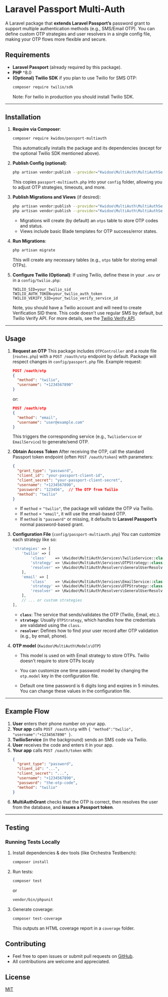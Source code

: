 # Laravel Passport Multi-Auth

A Laravel package that **extends Laravel Passport’s** password grant to support multiple authentication methods (e.g., SMS/Email OTP). You can define custom OTP strategies and user resolvers in a single config file, making your OTP flows more flexible and secure.

## Requirements

- **Laravel Passport** (already required by this package).
- **PHP** ^8.0
- **(Optional) Twilio SDK** if you plan to use Twilio for SMS OTP:
  ```bash
  composer require twilio/sdk
  ```
  Note: For twilio in production you should install Twilio SDK.


---

## Installation

1. **Require via Composer**:
   ```bash
   composer require kwidoo/passport-multiauth
   ```
   This automatically installs the package and its dependencies (except for the optional Twilio SDK mentioned above).

2. **Publish Config (optional)**:
   ```bash
   php artisan vendor:publish --provider="Kwidoo\MultiAuth\MultiAuthServiceProvider" --tag=config
   ```
   This copies `passport-multiauth.php` into your `config` folder, allowing you to adjust OTP strategies, timeouts, and more.

3. **Publish Migrations and Views** (if desired):
   ```bash
   php artisan vendor:publish --provider="Kwidoo\MultiAuth\MultiAuthServiceProvider" --tag=migrations
   php artisan vendor:publish --provider="Kwidoo\MultiAuth\MultiAuthServiceProvider" --tag=views
   ```
   - Migrations will create (by default) an `otps` table to store OTP codes and status.
   - Views include basic Blade templates for OTP success/error states.

4. **Run Migrations**:
   ```bash
   php artisan migrate
   ```
   This will create any necessary tables (e.g., `otps` table for storing email OTPs).

5. **Configure Twilio (Optional)**:
   If using Twilio, define these in your `.env` or in a `config/twilio.php`:
   ```env
   TWILIO_SID=your_twilio_sid
   TWILIO_AUTH_TOKEN=your_twilio_auth_token
   TWILIO_VERIFY_SID=your_twilio_verify_service_id
   ```
   Note, you should have a Twilio account and will need to create Verification SID there. This code doesn't use regular SMS by default, but Twilio Verify API.
   For more details, see the [Twilio Verify API](https://www.twilio.com/docs/verify/api).
---

## Usage

1. **Request an OTP**
   This package includes `OTPController` and a route file (`routes.php`) with a `POST /oauth/otp` endpoint by default. Package will respect changes in `config/passport.php` file.
   Example request:
   ```json
   POST /oauth/otp
   {
     "method": "twilio",
     "username": "+1234567890"
   }
   ```
   or:
   ```json
   POST /oauth/otp
   {
     "method": "email",
     "username": "user@example.com"
   }
   ```
   This triggers the corresponding service (e.g., `TwilioService` or `EmailService`) to generate/send OTP.

2. **Obtain Access Token**
   After receiving the OTP, call the standard Passport token endpoint (often `POST /oauth/token`) with parameters:
   ```json
   {
     "grant_type": "password",
     "client_id": "your-passport-client-id",
     "client_secret": "your-passport-client-secret",
     "username": "+1234567890",
     "password": "123456",  // The OTP from Twilio
     "method": "twilio"
   }
   ```
   - If `method` = `"twilio"`, the package will validate the OTP via Twilio.
   - If `method` = `"email"`, it will use the email-based OTP.
   - If `method` is `"password"` or missing, it defaults to **Laravel Passport’s** normal password-based grant.

3. **Configuration File** (`config/passport-multiauth.php`)
   You can customize each strategy like so:
   ```php
   'strategies' => [
       'twilio' => [
           'class'    => \Kwidoo\MultiAuth\Services\TwilioService::class,
           'strategy' => \Kwidoo\MultiAuth\Services\OTPStrategy::class,
           'resolver' => \Kwidoo\MultiAuth\Resolvers\GeneralUserResolver::class,
       ],
       'email' => [
           'class'    => \Kwidoo\MultiAuth\Services\EmailService::class,
           'strategy' => \Kwidoo\MultiAuth\Services\OTPStrategy::class,
           'resolver' => \Kwidoo\MultiAuth\Resolvers\GeneralUserResolver::class,
       ],
       // ... or custom strategies
   ],
   ```
   - **`class`**: The service that sends/validates the OTP (Twilio, Email, etc.).
   - **`strategy`**: Usually `OTPStrategy`, which handles how the credentials are validated using the `class`.
   - **`resolver`**: Defines how to find your user record after OTP validation (e.g., by email, phone).

4. **OTP model** (`Kwidoo\MultiAuth\Models\OTP`)
   - This model is used on with Email strategy to store OTPs. Twilio doesn't require to store OTPs localy
   - You can customize one time password model by changing the `otp.model` key in the configuration file.

   - Default one time password is 6 digits long and expires in 5 minutes. You can change these values in the configuration file.
---

## Example Flow

1. **User** enters their phone number on your app.
2. **Your app** calls `POST /oauth/otp` with `{ "method":"twilio", "username":"+1234567890" }`.
3. **TwilioService** (in the background) sends an SMS code via Twilio.
4. **User** receives the code and enters it in your app.
5. **Your app** calls `POST /oauth/token` with:
   ```json
   {
     "grant_type": "password",
     "client_id": "...",
     "client_secret": "...",
     "username": "+1234567890",
     "password": "the-otp-code",
     "method": "twilio"
   }
   ```
6. **MultiAuthGrant** checks that the OTP is correct, then resolves the user from the database, and **issues a Passport token**.

---

## Testing

### Running Tests Locally

1. Install dependencies & dev tools (like Orchestra Testbench):
   ```bash
   composer install
   ```
2. Run tests:
   ```bash
   composer test
   ```
   or
   ```bash
   vendor/bin/phpunit
   ```
3. Generate coverage:
   ```bash
   composer test-coverage
   ```
   This outputs an HTML coverage report in a `coverage` folder.

## Contributing

- Feel free to open issues or submit pull requests on [GitHub](https://github.com/kwidoo/passport-multi-auth).
- All contributions are welcome and appreciated.

## License

[MIT](LICENSE)

